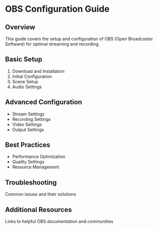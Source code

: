 # OBS Configuration Guide

## Overview
This guide covers the setup and configuration of OBS (Open Broadcaster Software) for optimal streaming and recording.

## Basic Setup
1. Download and Installation
2. Initial Configuration
3. Scene Setup
4. Audio Settings

## Advanced Configuration
- Stream Settings
- Recording Settings
- Video Settings
- Output Settings

## Best Practices
- Performance Optimization
- Quality Settings
- Resource Management

## Troubleshooting
Common issues and their solutions

## Additional Resources
Links to helpful OBS documentation and communities